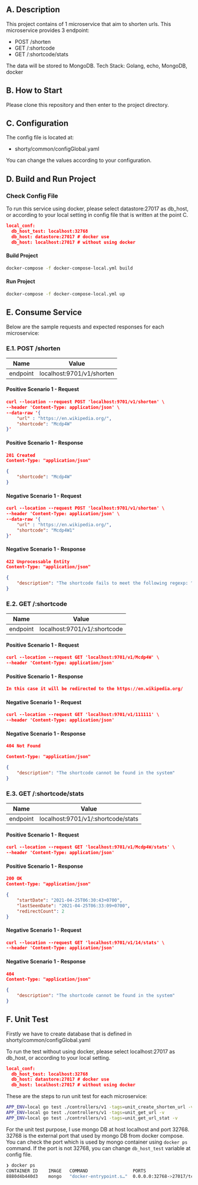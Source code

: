 ## A. Description
This project contains of 1 microservice that aim to shorten urls. This microservice provides 3 endpoint:
- POST /shorten
- GET /:shortcode
- GET /:shortcode/stats

The data will be stored to MongoDB. Tech Stack: Golang, echo, MongoDB, docker

## B. How to Start
Please clone this repository and then enter to the project directory. 

## C. Configuration
The config file is located at:
- shorty/common/configGlobal.yaml

You can change the values according to your configuration. 

## D. Build and Run Project
### Check Config File
To run this service using docker, please select datastore:27017 as db_host, or according to your local setting in config file that is written at the point C.
```json
local_conf:
  db_host_test: localhost:32768
  db_host: datastore:27017 # docker use
  db_host: localhost:27017 # without using docker
```

#### Build Project
```bash
docker-compose -f docker-compose-local.yml build
```

#### Run Project
```bash
docker-compose -f docker-compose-local.yml up
```

## E. Consume Service
Below are the sample requests and expected responses for each microservice:

### E.1. POST /shorten
| Name | Value |
| ------ | ------ |
| endpoint | localhost:9701/v1/shorten |

#### Positive Scenario 1 - Request
```json
curl --location --request POST 'localhost:9701/v1/shorten' \
--header 'Content-Type: application/json' \
--data-raw '{
    "url" : "https://en.wikipedia.org/",
    "shortcode": "Mcdp4W"
}'
```

#### Positive Scenario 1 - Response
```json
201 Created
Content-Type: "application/json"

{
    "shortcode": "Mcdp4W"
}
```

#### Negative Scenario 1 - Request
```json
curl --location --request POST 'localhost:9701/v1/shorten' \
--header 'Content-Type: application/json' \
--data-raw '{
    "url" : "https://en.wikipedia.org/",
    "shortcode": "Mcdp4W1"
}'
```

#### Negative Scenario 1 - Response
```json
422 Unprocessable Entity
Content-Type: "application/json"

{
    "description": "The shortcode fails to meet the following regexp: ^[0-9a-zA-Z_]{6}$."
}
```

### E.2. GET /:shortcode
| Name | Value |
| ------ | ------ |
| endpoint | localhost:9701/v1/:shortcode |

#### Positive Scenario 1 - Request
```json
curl --location --request GET 'localhost:9701/v1/Mcdp4W' \
--header 'Content-Type: application/json'
```

#### Positive Scenario 1 - Response
```json
In this case it will be redirected to the https://en.wikipedia.org/ 
```

#### Negative Scenario 1 - Request
```json
curl --location --request GET 'localhost:9701/v1/111111' \
--header 'Content-Type: application/json'
```

#### Negative Scenario 1 - Response
```json
404 Not Found

Content-Type: "application/json"

{
    "description": "The shortcode cannot be found in the system"
}
```

### E.3. GET /:shortcode/stats
| Name | Value |
| ------ | ------ |
| endpoint | localhost:9701/v1/:shortcode/stats |

#### Positive Scenario 1 - Request
```json
curl --location --request GET 'localhost:9701/v1/Mcdp4W/stats' \
--header 'Content-Type: application/json'
```

#### Positive Scenario 1 - Response
```json
200 OK
Content-Type: "application/json"

{
    "startDate": "2021-04-25T06:30:43+0700",
    "lastSeenDate": "2021-04-25T06:33:09+0700",
    "redirectCount": 2
}
```

#### Negative Scenario 1 - Request
```json
curl --location --request GET 'localhost:9701/v1/14/stats' \
--header 'Content-Type: application/json'
```

#### Negative Scenario 1 - Response
```json
404
Content-Type: "application/json"

{
    "description": "The shortcode cannot be found in the system"   
}
```


## F. Unit Test
Firstly we have to create database that is defined in shorty/common/configGlobal.yaml 

To run the test without using docker, please select localhost:27017 as db_host, or according to your local setting.
```json
local_conf:
  db_host_test: localhost:32768
  db_host: datastore:27017 # docker use
  db_host: localhost:27017 # without using docker
```

These are the steps to run unit test for each microservice:
```bash
APP_ENV=local go test ./controllers/v1 -tags=unit_create_shorten_url -v
APP_ENV=local go test ./controllers/v1 -tags=unit_get_url -v
APP_ENV=local go test ./controllers/v1 -tags=unit_get_url_stat -v
```

For the unit test purpose, I use mongo DB at host localhost and port 32768. 32768 is the external port that used by mongo DB from docker compose. You can check the port which is used by mongo container using `docker ps` command. If the port is not 32768, you can change `db_host_test` variable at config file.
```bash
❯ docker ps
CONTAINER ID    IMAGE   COMMAND                 PORTS       
8880d4b440d3    mongo   "docker-entrypoint.s…"  0.0.0.0:32768->27017/tcp
```

















